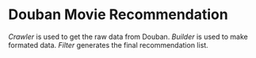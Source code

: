 Douban Movie Recommendation
===

*Crawler* is used to get the raw data from Douban.
*Builder* is used to make formated data.
*Filter* generates the final recommendation list.
